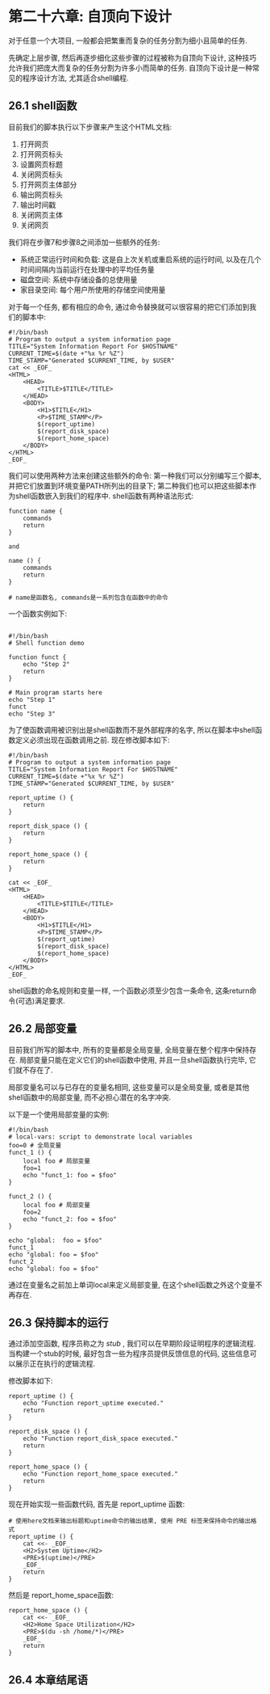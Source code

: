 # 第二十六章: 自顶向下设计 #

对于任意一个大项目, 一般都会把繁重而复杂的任务分割为细小且简单的任务.

先确定上层步骤, 然后再逐步细化这些步骤的过程被称为自顶向下设计, 这种技巧允许我们把庞大而复杂的任务分割为许多小而简单的任务.
自顶向下设计是一种常见的程序设计方法, 尤其适合shell编程.

## 26.1 shell函数 ##

目前我们的脚本执行以下步骤来产生这个HTML文档:

1. 打开网页
2. 打开网页标头
3. 设置网页标题
4. 关闭网页标头
5. 打开网页主体部分
6. 输出网页标头
7. 输出时间戳
8. 关闭网页主体
9. 关闭网页

我们将在步骤7和步骤8之间添加一些额外的任务:

- 系统正常运行时间和负载: 这是自上次关机或重启系统的运行时间, 以及在几个时间间隔内当前运行在处理中的平均任务量
- 磁盘空间: 系统中存储设备的总使用量
- 家目录空间: 每个用户所使用的存储空间使用量

对于每一个任务, 都有相应的命令, 通过命令替换就可以很容易的把它们添加到我们的脚本中:

```
#!/bin/bash
# Program to output a system information page
TITLE="System Information Report For $HOSTNAME"
CURRENT_TIME=$(date +"%x %r %Z")
TIME_STAMP="Generated $CURRENT_TIME, by $USER"
cat << _EOF_
<HTML>
    <HEAD>
        <TITLE>$TITLE</TITLE>
    </HEAD>
    <BODY>
        <H1>$TITLE</H1>
        <P>$TIME_STAMP</P>
        $(report_uptime)
        $(report_disk_space)
        $(report_home_space)
    </BODY>
</HTML>
_EOF_
```

我们可以使用两种方法来创建这些额外的命令: 第一种我们可以分别编写三个脚本, 并把它们放置到环境变量PATH所列出的目录下; 第二种我们也可以把这些脚本作为shell函数嵌入到我们的程序中. shell函数有两种语法形式:

```
function name {
    commands
    return
}

and 

name () {
    commands
    return
}

# name是函数名, commands是一系列包含在函数中的命令
```

一个函数实例如下:

```

#!/bin/bash
# Shell function demo

function funct {
    echo "Step 2"
    return
}

# Main program starts here
echo "Step 1"
funct
echo "Step 3"
```

为了使函数调用被识别出是shell函数而不是外部程序的名字, 所以在脚本中shell函数定义必须出现在函数调用之前. 现在修改脚本如下:

```
#!/bin/bash
# Program to output a system information page
TITLE="System Information Report For $HOSTNAME"
CURRENT_TIME=$(date +"%x %r %Z")
TIME_STAMP="Generated $CURRENT_TIME, by $USER"

report_uptime () {
    return
}

report_disk_space () {
    return
}

report_home_space () {
    return
}

cat << _EOF_
<HTML>
    <HEAD>
        <TITLE>$TITLE</TITLE>
    </HEAD>
    <BODY>
        <H1>$TITLE</H1>
        <P>$TIME_STAMP</P>
        $(report_uptime)
        $(report_disk_space)
        $(report_home_space)
    </BODY>
</HTML>
_EOF_
```

shell函数的命名规则和变量一样, 一个函数必须至少包含一条命令, 这条return命令(可选)满足要求.

## 26.2 局部变量 ##

目前我们所写的脚本中, 所有的变量都是全局变量, 全局变量在整个程序中保持存在. 局部变量只能在定义它们的shell函数中使用, 并且一旦shell函数执行完毕, 它们就不存在了.

局部变量名可以与已存在的变量名相同, 这些变量可以是全局变量, 或者是其他shell函数中的局部变量, 而不必担心潜在的名字冲突.

以下是一个使用局部变量的实例:

```
#!/bin/bash
# local-vars: script to demonstrate local variables
foo=0 # 全局变量
funct_1 () {
    local foo # 局部变量
    foo=1
    echo "funct_1: foo = $foo"
}

funct_2 () {
    local foo # 局部变量
    foo=2
    echo "funct_2: foo = $foo"
}

echo "global:  foo = $foo"
funct_1
echo "global: foo = $foo"
funct_2
echo "global: foo = $foo"
```

通过在变量名之前加上单词local来定义局部变量, 在这个shell函数之外这个变量不再存在.

## 26.3 保持脚本的运行 ##

通过添加空函数, 程序员称之为 *stub* , 我们可以在早期阶段证明程序的逻辑流程. 当构建一个stub的时候, 最好包含一些为程序员提供反馈信息的代码, 这些信息可以展示正在执行的逻辑流程.

修改脚本如下:

```
report_uptime () {
    echo "Function report_uptime executed."
    return
}

report_disk_space () {
    echo "Function report_disk_space executed."
    return
}

report_home_space () {
    echo "Function report_home_space executed."
    return
}
```

现在开始实现一些函数代码, 首先是 report_uptime 函数:

```
# 使用here文档来输出标题和uptime命令的输出结果, 使用 PRE 标签来保持命令的输出格式
report_uptime () {
    cat <<- _EOF_
    <H2>System Uptime</H2>
    <PRE>$(uptime)</PRE>
    _EOF_
    return
}
```

然后是 report\_home\_space函数:

```
report_home_space () {
    cat <<- _EOF_
    <H2>Home Space Utilization</H2>
    <PRE>$(du -sh /home/*)</PRE>
    _EOF_
    return
}
```

## 26.4 本章结尾语 ##
